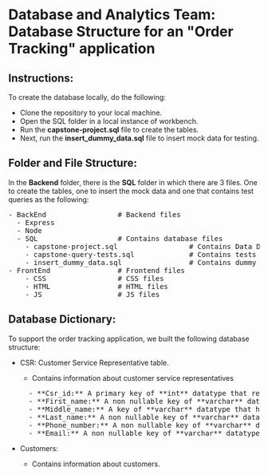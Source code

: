 # Database and Analytics Team: Database Structure for an "Order Tracking" application

## Instructions: 
To create the database locally, do the following: 
  - Clone the repository to your local machine.
  - Open the SQL folder in a local instance of workbench.
  - Run the **capstone-project.sql** file to create the tables. 
  - Next, run the **insert_dummy_data.sql** file to insert mock data for testing. 


## Folder and File Structure:

In the **Backend** folder, there is the **SQL** folder in which there are 3 files. One to create the tables, one to insert the mock data and one that contains test queries as the following:

<pre>
- BackEnd                 # Backend files 
  - Express              
  - Node              
  - SQL                   # Contains database files
    - capstone-project.sql                 # Contains Data Definition Language of the database
    - capstone-query-tests.sql             # Contains tests queries
    - insert_dummy_data.sql                # Contains dummy data. 
- FrontEnd                # Frontend files
    - CSS                 # CSS files 
    - HTML                # HTML files
    - JS                  # JS files
</pre>

## Database Dictionary: 

To support the order tracking application, we built the following database structure: 

- CSR: Customer Service Representative table. 
  - Contains information about customer service representatives 
  <pre>
    - **Csr_id:** A primary key of **int** datatype that represents a unique ID for each customer service representative. 
    - **First_name:** A non nullable key of **varchar** datatype that holds values for the first names of customer service representatives.
    - **Middle_name:** A key of **varchar** datatype that holds values for the middle names of customer service representatives.
    - **Last_name:** A non nullable key of **varchar** datatype that holds values for the middle names of customer service representatives.
    - **Phone_number:** A non nullable key of **varchar** datatype that holds values for the phone numbers of customer service representatives.
    - **Email:** A non nullable key of **varchar** datatype that holds values for the emails of customer service representatives. 
  </pre>

- Customers: 
  - Contains information about customers. 
